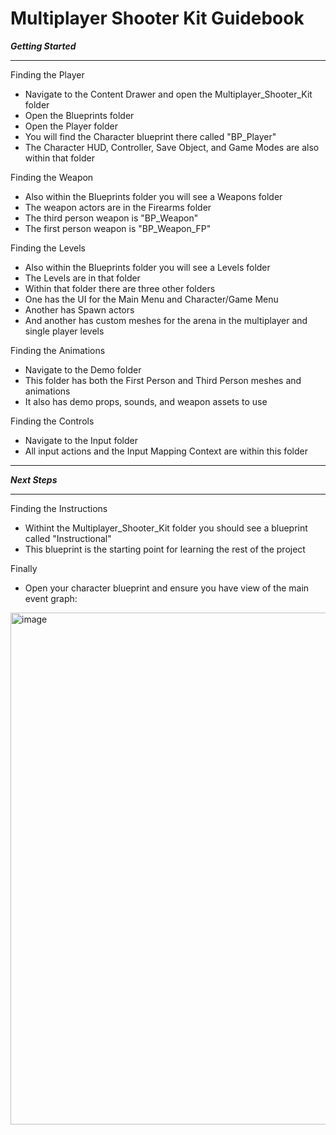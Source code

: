 # Multiplayer Shooter Kit Guidebook

___Getting Started___
___________________

Finding the Player

* Navigate to the Content Drawer and open the Multiplayer_Shooter_Kit folder
* Open the Blueprints folder
* Open the Player folder
* You will find the Character blueprint there called "BP_Player"
* The Character HUD, Controller, Save Object, and Game Modes are also within that folder

Finding the Weapon

* Also within the Blueprints folder you will see a Weapons folder
* The weapon actors are in the Firearms folder
* The third person weapon is "BP_Weapon"
* The first person weapon is "BP_Weapon_FP"

Finding the Levels

* Also within the Blueprints folder you will see a Levels folder
* The Levels are in that folder
* Within that folder there are three other folders
* One has the UI for the Main Menu and Character/Game Menu
* Another has Spawn actors
* And another has custom meshes for the arena in the multiplayer and single player levels

Finding the Animations

* Navigate to the Demo folder
* This folder has both the First Person and Third Person meshes and animations
* It also has demo props, sounds, and weapon assets to use

Finding the Controls

* Navigate to the Input folder
* All input actions and the Input Mapping Context are within this folder
___________________

___Next Steps___
___________________

Finding the Instructions

* Withint the Multiplayer_Shooter_Kit folder you should see a blueprint called "Instructional"
* This blueprint is the starting point for learning the rest of the project

Finally

* Open your character blueprint and ensure you have view of the main event graph:

<img width="727" height="819" alt="image" src="https://github.com/user-attachments/assets/122fd684-9dfd-4392-b11c-b41e7989944b" />
